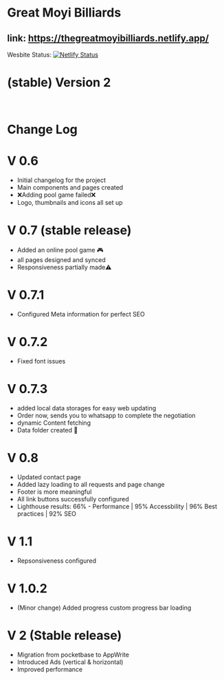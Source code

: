 # Great Moyi Billiards

## link: https://thegreatmoyibilliards.netlify.app/

Wesbite Status: [![Netlify Status](https://api.netlify.com/api/v1/badges/b467a09a-e23b-4a2c-8747-1d024f55783b/deploy-status)](https://app.netlify.com/sites/essanyarugunga1/deploys)

# (stable) Version 2

<br>

# Change Log

# V 0.6

- Initial changelog for the project
- Main components and pages created
- ❌Adding pool game failed❌
- Logo, thumbnails and icons all set up

# V 0.7 (stable release)

- Added an online pool game 🎮
- all pages designed and synced
- Responsiveness partially made⚠️

# V 0.7.1

- Configured Meta information for perfect SEO

# V 0.7.2

- Fixed font issues

# V 0.7.3

- added local data storages for easy web updating
- Order now, sends you to whatsapp to complete the negotiation
- dynamic Content fetching
- Data folder created 💾

# V 0.8

- Updated contact page
- Added lazy loading to all requests and page change
- Footer is more meaningful
- All link buttons successfully configured
- Lighthouse results: 66% - Performance | 95% Accessbility | 96% Best practices | 92% SEO

# V 1.1

- Repsonsiveness configured

# V 1.0.2

- (Minor change) Added progress custom progress bar loading

# V 2 (Stable release)

- Migration from pocketbase to AppWrite
- Introduced Ads (vertical & horizontal)
- Improved performance
